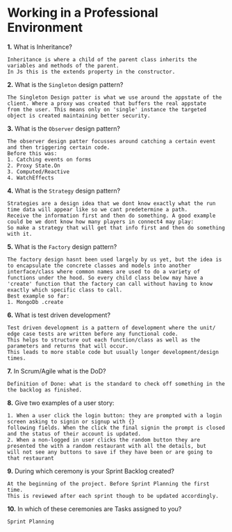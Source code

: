 # Working in a Professional Environment

**1.** What is Inheritance?
<!-- enter you answer in the space below -->
```
Inheritance is where a child of the parent class inherits the variables and methods of the parent.
In Js this is the extends property in the constructor.
```
**2.** What is the `Singleton` design pattern?
<!-- enter you answer in the space below -->
```
The Singleton Design patter is what we use around the appstate of the client. Where a proxy was created that buffers the real appstate
from the user. This means only on 'single' instance the targeted object is created maintaining better security.
```
**3.** What is the `Observer` design pattern?
<!-- enter you answer in the space below -->
```
The observer design patter focusses around catching a certain event and then triggering certain code.
Before this was:
1. Catching events on forms
2. Proxy State.On
3. Computed/Reactive
4. WatchEffects
```
**4.** What is the `Strategy` design pattern?
<!-- enter you answer in the space below -->
```
Strategies are a design idea that we dont know exactly what the run time data will appear like so we cant predetermine a path.
Receive the information first and then do something. A good example could be we dont know how many players in connect4 may play:
So make a strategy that will get that info first and then do something with it.
```
**5.** What is the `Factory` design pattern?
<!-- enter you answer in the space below -->
```
The factory design hasnt been used largely by us yet, but the idea is to encapsulate the concrete classes and models into another interface/class where common names are used to do a variety of functions under the hood. So every child class below may have a
'create' function that the factory can call without having to know exactly which specific class to call.
Best example so far:
1. MongoDb .create
```
**6.** What is test driven development?
<!-- enter you answer in the space below -->
```
Test driven development is a pattern of development where the unit/ edge case tests are written before any functional code.
This helps to structure out each function/class as well as the parameters and returns that will occur.
This leads to more stable code but usually longer development/design times.
```
**7.** In Scrum/Agile what is the DoD?
<!-- enter you answer in the space below -->
```
Definition of Done: what is the standard to check off something in the the backlog as finished.
```
**8.** Give two examples of a user story:
<!-- enter you answer in the space below -->
```
1. When a user click the login button: they are prompted with a login screen asking to signin or signup with {}
following fields. When the click the final signin the prompt is closed and the status of their account is updated.
2. When a non-logged in user clicks the random button they are presented the with a random restaurant with all the details, but
will not see any buttons to save if they have been or are going to that restaurant
```
**9.** During which ceremony is your Sprint Backlog created?
<!-- enter you answer in the space below -->
```
At the beginning of the project. Before Sprint Planning the first time.
This is reviewed after each sprint though to be updated accordingly.
```
**10.** In which of these ceremonies are Tasks assigned to you?
<!-- enter you answer in the space below -->
```
Sprint Planning
```